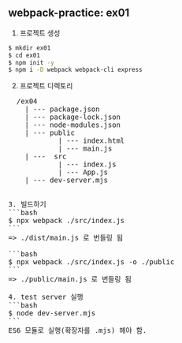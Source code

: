 ## webpack-practice: ex01
1. 프로젝트 생성
```bash
$ mkdir ex01
$ cd ex01
$ npm init -y
$ npm i -D webpack webpack-cli express
```

2. 프로젝트 디렉토리
<pre>
  /ex04
    | --- package.json
    | --- package-lock.json
    | --- node-modules.json
    | --- public
            | --- index.html  
            | --- main.js  
    | ---  src
            | --- index.js
            | --- App.js
    | --- dev-server.mjs
<pre>

3. 빌드하기
```bash
$ npx webpack ./src/index.js
```
=> ./dist/main.js 로 번들링 됨

```bash
$ npx webpack ./src/index.js -o ./public
```
=> ./public/main.js 로 번들링 됨

4. test server 실행
```bash
$ node dev-server.mjs
```
ES6 모듈로 실행(확장자를 .mjs) 해야 함.


